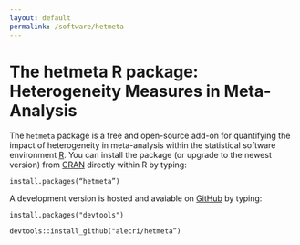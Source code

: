 ```yaml
---
layout: default
permalink: /software/hetmeta
---
```


The hetmeta R package: Heterogeneity Measures in Meta-Analysis
========

The `hetmeta` package is a free and open-source add-on for quantifying the impact of heterogeneity in meta-analysis within the statistical software environment [R](https://www.r-project.org/).
You can install the package (or upgrade to the newest version) from [CRAN](https://cran.r-project.org/web/packages/hetmeta/index.html) directly within R by typing:

`install.packages(“hetmeta”)`

A development version is hosted and avaiable on [GitHub](https://github.com/alecri/dosresmeta) by typing:

`install.packages("devtools")`

`devtools::install_github("alecri/hetmeta”)`
